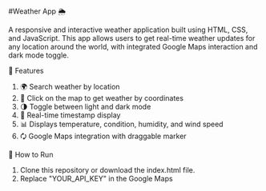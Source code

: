 #Weather App 🌦️

A responsive and interactive weather application built using HTML, CSS, and JavaScript. This app allows users to get real-time weather updates for any location around the world, with integrated Google Maps interaction and dark mode toggle.

🔧 Features
1. 🌍 Search weather by location
2. 📍 Click on the map to get weather by coordinates
3. 🌗 Toggle between light and dark mode
4. 🧒 Real-time timestamp display
5. 📊 Displays temperature, condition, humidity, and wind speed
6. 🗘️ Google Maps integration with draggable marker

🚀 How to Run
1. Clone this repository or download the index.html file.
2. Replace "YOUR_API_KEY" in the Google Maps <script> section with your Google Maps API key.
3. (Optional) Replace the WeatherAPI key f8eea84203ba414a8eb163514251907 with your own key from https://www.weatherapi.com/ for better reliability.
4. Open the index.html file in any modern web browser: double-click index.html

📆 API Used

1. WeatherAPI – for current weather data
2. Google Maps JavaScript API – for location interaction

📦 Dependencies

1. Feather Icons (via CDN)
2. Google Fonts (Roboto)
3. Google Maps JavaScript API

📜 License
MIT License. Feel free to fork and modify!

Made with ❤️ by TARIQUL AMIN.
